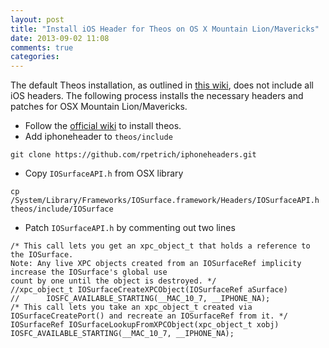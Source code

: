 ```yaml
---
layout: post
title: "Install iOS Header for Theos on OS X Mountain Lion/Mavericks"
date: 2013-09-02 11:08
comments: true
categories: 
---
```


The default Theos installation, as outlined in 
[this wiki](http://iphonedevwiki.net/index.php/Theos/Getting_Started),
does not include all iOS headers.
The following process installs the necessary headers and patches for OSX Mountain Lion/Mavericks.

+ Follow the [official wiki](http://iphonedevwiki.net/index.php/Theos/Getting_Started) to install theos.
+ Add iphoneheader to `theos/include`

```
git clone https://github.com/rpetrich/iphoneheaders.git
```

+ Copy `IOSurfaceAPI.h` from OSX library

```
cp /System/Library/Frameworks/IOSurface.framework/Headers/IOSurfaceAPI.h theos/include/IOSurface
```

+ Patch `IOSurfaceAPI.h` by commenting out two lines

```
/* This call lets you get an xpc_object_t that holds a reference to the IOSurface.
Note: Any live XPC objects created from an IOSurfaceRef implicity increase the IOSurface's global use
count by one until the object is destroyed. */
//xpc_object_t IOSurfaceCreateXPCObject(IOSurfaceRef aSurface)
//      IOSFC_AVAILABLE_STARTING(__MAC_10_7, __IPHONE_NA);
/* This call lets you take an xpc_object_t created via IOSurfaceCreatePort() and recreate an IOSurfaceRef from it. */
IOSurfaceRef IOSurfaceLookupFromXPCObject(xpc_object_t xobj)
IOSFC_AVAILABLE_STARTING(__MAC_10_7, __IPHONE_NA);
```
